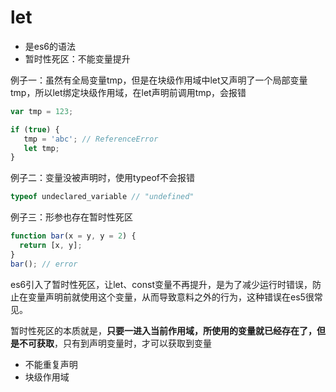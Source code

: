 # let
- 是es6的语法
- 暂时性死区：不能变量提升

例子一：虽然有全局变量tmp，但是在块级作用域中let又声明了一个局部变量tmp，所以let绑定块级作用域，在let声明前调用tmp，会报错
```javascript
var tmp = 123;

if (true) {
   tmp = 'abc'; // ReferenceError
   let tmp;
}
```

例子二：变量没被声明时，使用typeof不会报错
```javascript
typeof undeclared_variable // "undefined"
```

例子三：形参也存在暂时性死区
```javascript
function bar(x = y, y = 2) {
  return [x, y];
}
bar(); // error
```

es6引入了暂时性死区，让let、const变量不再提升，是为了减少运行时错误，防止在变量声明前就使用这个变量，从而导致意料之外的行为，这种错误在es5很常见。

暂时性死区的本质就是，**只要一进入当前作用域，所使用的变量就已经存在了，但是不可获取**，只有到声明变量时，才可以获取到变量

- 不能重复声明
- 块级作用域
